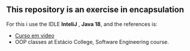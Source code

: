 ## This repository is an exercise in encapsulation

For this i use the IDLE __InteliJ__ , __Java 18__,
and the references is:

* [Curso em video](https://www.youtube.com/watch?v=x4JfzV0Wb5w)
* OOP classes at Estácio College, Software Engineering course.